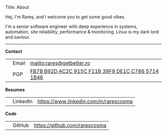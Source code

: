 Title: About

Hej, I'm Rareș, and I welcome you to get some good vibes.

I'm a senior software engineer with deep experience in systems, automation, site reliability, performance & monitoring. Linux is my dark lord and saviour.

----

**Contact**

| | | |
| ------------------------------ | ----- | --------------------------- |
| <i class="fa fa-envelope"></i> | Email | <mailto:rares@getbetter.ro> |
| <i class="fa fa-lock"></i> | PGP | [FB7B B92D AC2C 915C F11B  39F9 DE1C C786 5714 1B46](http://keyserver.ubuntu.com/pks/lookup?op=vindex&search=0xFB7BB92DAC2C915CF11B39F9DE1CC78657141B46&fingerprint=on) |

**Resumes**

| | | |
| ------------------------------------ | ------------- | ---------------------------------------------- |
| <i class="fa fa-linkedin"></i>       | LinkedIn      | <https://www.linkedin.com/in/rarescosma> |

**Code**

| | | |
| ---------------------------- | ------ | --------------------------------- |
| <i class="fa fa-github"></i> | GitHub | <https://github.com/rarescosma> |
